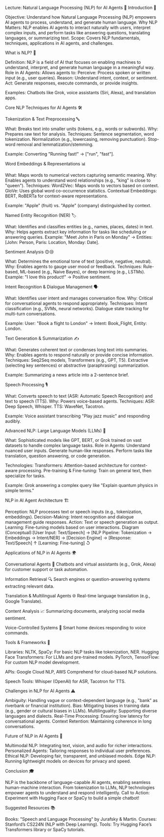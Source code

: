 Lecture: Natural Language Processing (NLP) for AI Agents 💬
Introduction 🌟

Objective: Understand how Natural Language Processing (NLP) empowers AI agents to process, understand, and generate human language.
Why NLP Matters: NLP enables AI agents to interact naturally with users, interpret complex inputs, and perform tasks like answering questions, translating languages, or summarizing text.
Scope: Covers NLP fundamentals, techniques, applications in AI agents, and challenges.

What is NLP? 📝

Definition: NLP is a field of AI that focuses on enabling machines to understand, interpret, and generate human language in a meaningful way.
Role in AI Agents: Allows agents to:
Perceive: Process spoken or written input (e.g., user queries).
Reason: Understand intent, context, or sentiment.
Act: Generate responses, execute commands, or provide insights.


Examples: Chatbots like Grok, voice assistants (Siri, Alexa), and translation apps.

Core NLP Techniques for AI Agents 🛠️

Tokenization & Text Preprocessing 🔤

What: Breaks text into smaller units (tokens, e.g., words or subwords).
Why: Prepares raw text for analysis.
Techniques:
Sentence segmentation, word tokenization.
Normalization (e.g., lowercasing, removing punctuation).
Stop-word removal and lemmatization/stemming.


Example: Converting "Running fast!" → ["run", "fast"].


Word Embeddings & Representations 📊

What: Maps words to numerical vectors capturing semantic meaning.
Why: Enables agents to understand word relationships (e.g., "king" is close to "queen").
Techniques:
Word2Vec: Maps words to vectors based on context.
GloVe: Uses global word co-occurrence statistics.
Contextual Embeddings: BERT, RoBERTa for context-aware representations.


Example: "Apple" (fruit) vs. "Apple" (company) distinguished by context.


Named Entity Recognition (NER) 🏷️

What: Identifies and classifies entities (e.g., names, places, dates) in text.
Why: Helps agents extract key information for tasks like scheduling or answering queries.
Example: "Meet John in Paris on Monday" → Entities: [John: Person, Paris: Location, Monday: Date].


Sentiment Analysis 😊😢

What: Determines the emotional tone of text (positive, negative, neutral).
Why: Enables agents to gauge user mood or feedback.
Techniques: Rule-based, ML-based (e.g., Naive Bayes), or deep learning (e.g., LSTMs).
Example: "I love this product!" → Positive sentiment.


Intent Recognition & Dialogue Management 🗣️

What: Identifies user intent and manages conversation flow.
Why: Critical for conversational agents to respond appropriately.
Techniques:
Intent classification (e.g., SVMs, neural networks).
Dialogue state tracking for multi-turn conversations.


Example: User: "Book a flight to London" → Intent: Book_Flight, Entity: London.


Text Generation & Summarization ✍️

What: Generates coherent text or condenses long text into summaries.
Why: Enables agents to respond naturally or provide concise information.
Techniques:
Seq2Seq models, Transformers (e.g., GPT, T5).
Extractive (selecting key sentences) or abstractive (paraphrasing) summarization.


Example: Summarizing a news article into a 2-sentence brief.


Speech Processing 🎙️

What: Converts speech to text (ASR: Automatic Speech Recognition) and text to speech (TTS).
Why: Powers voice-based agents.
Techniques:
ASR: Deep Speech, Whisper.
TTS: WaveNet, Tacotron.


Example: Voice assistant transcribing "Play jazz music" and responding audibly.



Advanced NLP: Large Language Models (LLMs) 🚀

What: Sophisticated models like GPT, BERT, or Grok trained on vast datasets to handle complex language tasks.
Role in Agents:
Understand nuanced user inputs.
Generate human-like responses.
Perform tasks like translation, question answering, or code generation.


Technologies:
Transformers: Attention-based architecture for context-aware processing.
Pre-training & Fine-tuning: Train on general text, then specialize for tasks.


Example: Grok answering a complex query like "Explain quantum physics in simple terms."

NLP in AI Agent Architecture 🏗️

Perception: NLP processes text or speech inputs (e.g., tokenization, embeddings).
Decision-Making: Intent recognition and dialogue management guide responses.
Action: Text or speech generation as output.
Learning: Fine-tuning models based on user interactions.
Diagram (Conceptual):[User Input: Text/Speech] → [NLP Pipeline: Tokenization → Embeddings → Intent/NER] → [Decision Engine] → [Response: Text/Speech]
                                    ↑
                                [Learning: Fine-tuning] ↺



Applications of NLP in AI Agents 🌍

Conversational Agents 🤖
Chatbots and virtual assistants (e.g., Grok, Alexa) for customer support or task automation.


Information Retrieval 🔍
Search engines or question-answering systems extracting relevant data.


Translation & Multilingual Agents 🌐
Real-time language translation (e.g., Google Translate).


Content Analysis 📈
Summarizing documents, analyzing social media sentiment.


Voice-Controlled Systems 🎤
Smart home devices responding to voice commands.



Tools & Frameworks 🧰

Libraries:
NLTK, SpaCy: For basic NLP tasks like tokenization, NER.
Hugging Face Transformers: For LLMs and pre-trained models.
PyTorch, TensorFlow: For custom NLP model development.


APIs:
Google Cloud NLP, AWS Comprehend for cloud-based NLP solutions.


Speech Tools:
Whisper (OpenAI) for ASR, Tacotron for TTS.



Challenges in NLP for AI Agents ⚠️

Ambiguity: Handling vague or context-dependent language (e.g., "bank" as riverbank or financial institution).
Bias: Mitigating biases in training data (e.g., gender or cultural biases in LLMs).
Multilinguality: Supporting diverse languages and dialects.
Real-Time Processing: Ensuring low latency for conversational agents.
Context Retention: Maintaining coherence in long conversations.

Future of NLP in AI Agents 🔮

Multimodal NLP: Integrating text, vision, and audio for richer interactions.
Personalized Agents: Tailoring responses to individual user preferences.
Ethical NLP: Developing fair, transparent, and unbiased models.
Edge NLP: Running lightweight models on devices for privacy and speed.

Conclusion 🎓

NLP is the backbone of language-capable AI agents, enabling seamless human-machine interaction.
From tokenization to LLMs, NLP technologies empower agents to understand and respond intelligently.
Call to Action: Experiment with Hugging Face or SpaCy to build a simple chatbot!

Suggested Resources 📚

Books: "Speech and Language Processing" by Jurafsky & Martin.
Courses: Stanford’s CS224N (NLP with Deep Learning).
Tools: Try Hugging Face’s Transformers library or SpaCy tutorials.
